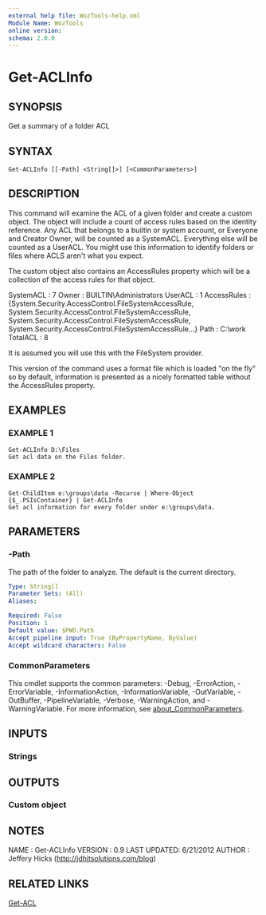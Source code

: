 ```yaml
---
external help file: WozTools-help.xml
Module Name: WozTools
online version:
schema: 2.0.0
---
```


# Get-ACLInfo

## SYNOPSIS
Get a summary of a folder ACL

## SYNTAX

```
Get-ACLInfo [[-Path] <String[]>] [<CommonParameters>]
```

## DESCRIPTION
This command will examine the ACL of a given folder and create a custom object.
The object will include a count of access rules based on the identity
reference.
Any ACL that belongs to a builtin or system account, or Everyone and
Creator Owner, will be counted as a SystemACL.
Everything else will be counted
as a UserACL.
You might use this information to identify folders or files where
ACLS aren't what you expect.

The custom object also contains an AccessRules property which will be a
collection of the access rules for that object.

SystemACL   : 7
Owner       : BUILTIN\Administrators
UserACL     : 1
AccessRules : {System.Security.AccessControl.FileSystemAccessRule,
System.Security.AccessControl.FileSystemAccessRule,
System.Security.AccessControl.FileSystemAccessRule,
System.Security.AccessControl.FileSystemAccessRule...}
Path        : C:\work
TotalACL    : 8

It is assumed you will use this with the FileSystem provider.

This version of the command uses a format file which is loaded "on the fly" so by default,
information is presented as a nicely formatted table without the AccessRules property.

## EXAMPLES

### EXAMPLE 1
```
Get-ACLInfo D:\Files
Get acl data on the Files folder.
```

### EXAMPLE 2
```
Get-ChildItem e:\groups\data -Recurse | Where-Object {$_.PSIsContainer} | Get-ACLInfo
Get acl information for every folder under e:\groups\data.
```

## PARAMETERS

### -Path
The path of the folder to analyze.
The default is the current directory.

```yaml
Type: String[]
Parameter Sets: (All)
Aliases:

Required: False
Position: 1
Default value: $PWD.Path
Accept pipeline input: True (ByPropertyName, ByValue)
Accept wildcard characters: False
```

### CommonParameters
This cmdlet supports the common parameters: -Debug, -ErrorAction, -ErrorVariable, -InformationAction, -InformationVariable, -OutVariable, -OutBuffer, -PipelineVariable, -Verbose, -WarningAction, and -WarningVariable. For more information, see [about_CommonParameters](http://go.microsoft.com/fwlink/?LinkID=113216).

## INPUTS

### Strings
## OUTPUTS

### Custom object
## NOTES
NAME        :  Get-ACLInfo
VERSION     :  0.9
LAST UPDATED:  6/21/2012
AUTHOR      :  Jeffery Hicks (http://jdhitsolutions.com/blog)

## RELATED LINKS

[Get-ACL]()

